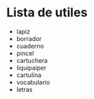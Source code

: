# Lista de utiles
* lapiz
* borrador
* cuaderno
* pincel
* cartuchera
* liquipaiper
* cartulina
* vocabulario
* letras